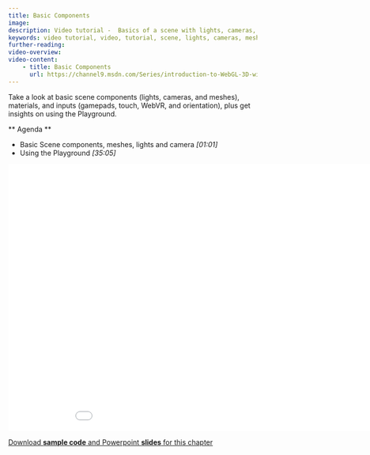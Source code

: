 ```yaml
---
title: Basic Components
image: 
description: Video tutorial -  Basics of a scene with lights, cameras, and meshes, materials, and inputs
keywords: video tutorial, video, tutorial, scene, lights, cameras, meshes, materials, inputs, gamepads, touch, WebVR, and orientation, playground
further-reading:
video-overview:
video-content:
    - title: Basic Components
      url: https://channel9.msdn.com/Series/introduction-to-WebGL-3D-with-HTML5-and-Babylonjs/03/player
---
```


Take a look at basic scene components (lights, cameras, and meshes), materials, and inputs (gamepads, touch, WebVR, and orientation), plus get insights on using the Playground.

** Agenda **

* Basic Scene components, meshes, lights and camera
 *[01:01]*
* Using the Playground *[35:05]*

<iframe src="//channel9.msdn.com/Series/Introduction-to-WebGL-3D-with-HTML5-and-Babylonjs/03/player" width="960" height="540" allowFullScreen frameBorder="0"></iframe>

[Download **sample code** and Powerpoint **slides** for this chapter](https://github.com/deltakosh/MVA3DHTML5GameDev/tree/master/Chapter%203)